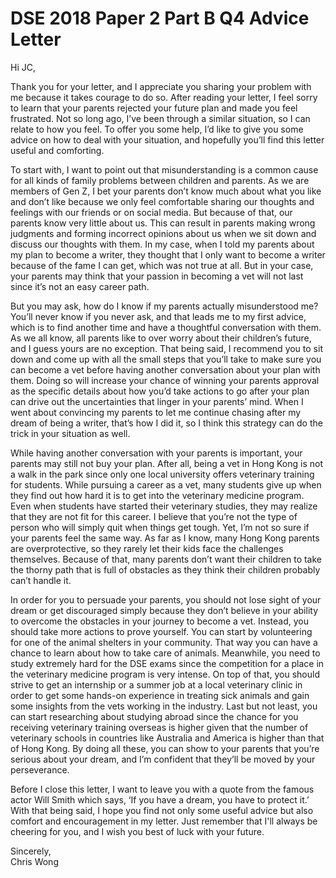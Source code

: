 # DSE 2018 Paper 2 Part B Q4 Advice Letter

Hi JC,

Thank you for your letter, and I appreciate you sharing your problem with me because it takes courage to do so. After reading your letter, I feel sorry to learn that your parents rejected your future plan and made you feel frustrated. Not so long ago, I’ve been through a similar situation, so I can relate to how you feel. To offer you some help, I’d like to give you some advice on how to deal with your situation, and hopefully you’ll find this letter useful and comforting.

To start with, I want to point out that misunderstanding is a common cause for all kinds of family problems between children and parents. As we are members of Gen Z, I bet your parents don’t know much about what you like and don’t like because we only feel comfortable sharing our thoughts and feelings with our friends or on social media. But because of that, our parents know very little about us. This can result in parents making wrong judgments and forming incorrect opinions about us when we sit down and discuss our thoughts with them. In my case, when I told my parents about my plan to become a writer, they thought that I only want to become a writer because of the fame I can get, which was not true at all. But in your case, your parents may think that your passion in becoming a vet will not last since it’s not an easy career path.

But you may ask, how do I know if my parents actually misunderstood me? You’ll never know if you never ask, and that leads me to my first advice, which is to find another time and have a thoughtful conversation with them. As we all know, all parents like to over worry about their children’s future, and I guess yours are no exception. That being said, I recommend you to sit down and come up with all the small steps that you’ll take to make sure you can become a vet before having another conversation about your plan with them. Doing so will increase your chance of winning your parents approval as the specific details about how you’d take actions to go after your plan can drive out the uncertainties that linger in your parents’ mind. When I went about convincing my parents to let me continue chasing after my dream of being a writer, that’s how I did it, so I think this strategy can do the trick in your situation as well.

While having another conversation with your parents is important, your parents may still not buy your plan. After all, being a vet in Hong Kong is not a walk in the park since only one local university offers veterinary training for students. While pursuing a career as a vet, many students give up when they find out how hard it is to get into the veterinary medicine program. Even when students have started their veterinary studies, they may realize that they are not fit for this career. I believe that you’re not the type of person who will simply quit when things get tough. Yet, I’m not so sure if your parents feel the same way. As far as I know, many Hong Kong parents are overprotective, so they rarely let their kids face the challenges themselves. Because of that, many parents don’t want their children to take the thorny path that is full of obstacles as they think their children probably can’t handle it.

In order for you to persuade your parents, you should not lose sight of your dream or get discouraged simply because they don’t believe in your ability to overcome the obstacles in your journey to become a vet. Instead, you should take more actions to prove yourself. You can start by volunteering for one of the animal shelters in your community. That way you can have a chance to learn about how to take care of animals. Meanwhile, you need to study extremely hard for the DSE exams since the competition for a place in the veterinary medicine program is very intense. On top of that, you should strive to get an internship or a summer job at a local veterinary clinic in order to get some hands-on experience in treating sick animals and gain some insights from the vets working in the industry. Last but not least, you can start researching about studying abroad since the chance for you receiving veterinary training overseas is higher given that the number of veterinary schools in countries like Australia and America is higher than that of Hong Kong. By doing all these, you can show to your parents that you’re serious about your dream, and I’m confident that they’ll be moved by your perseverance.

Before I close this letter, I want to leave you with a quote from the famous actor Will Smith which says, ‘If you have a dream, you have to protect it.’ With that being said, I hope you find not only some useful advice but also comfort and encouragement in my letter. Just remember that I'll always be cheering for you, and I wish you best of luck with your future.

Sincerely,<br/>
Chris Wong
